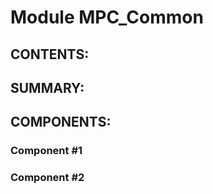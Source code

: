 Module MPC_Common
======================

CONTENTS:
---------
    
    

SUMMARY:
--------


COMPONENTS:
-----------

### Component #1
### Component #2
